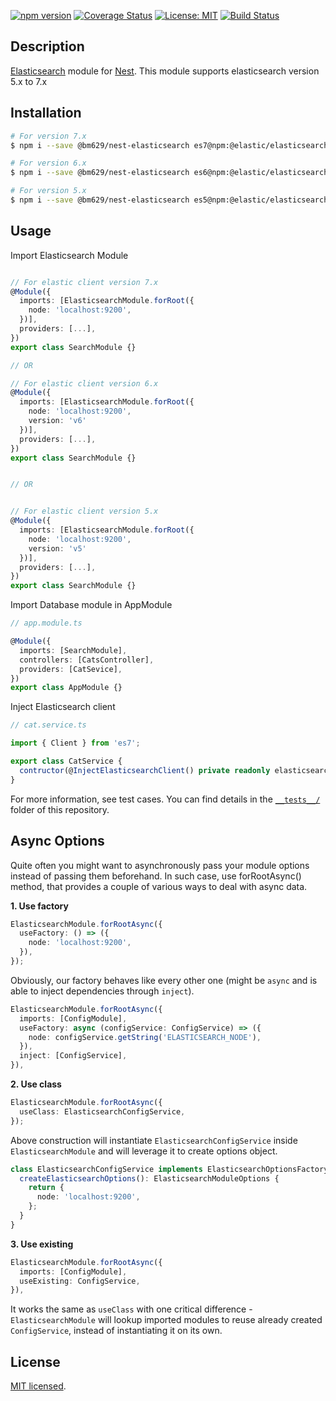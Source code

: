 [![npm version](https://badge.fury.io/js/%40bm629%2Fnest-elasticsearch.svg)](https://badge.fury.io/js/%40bm629%2Fnest-elasticsearch)
[![Coverage Status](https://coveralls.io/repos/github/bm629/nest-elasticsearch/badge.svg?branch=master)](https://coveralls.io/github/bm629/nest-elasticsearch?branch=master)
[![License: MIT](https://img.shields.io/badge/License-MIT-yellow.svg)](https://opensource.org/licenses/MIT)
[![Build Status](https://travis-ci.org/bm629/nest-elasticsearch.png?branch=master)](https://travis-ci.org/@bm629/nest-elasticsearch)

## Description

[Elasticsearch](https://github.com/elastic/elasticsearch) module for [Nest](https://github.com/nestjs/nest).
This module supports elasticsearch version 5.x to 7.x

## Installation

```bash
# For version 7.x
$ npm i --save @bm629/nest-elasticsearch es7@npm:@elastic/elasticsearch

# For version 6.x
$ npm i --save @bm629/nest-elasticsearch es6@npm:@elastic/elasticsearch@6

# For version 5.x
$ npm i --save @bm629/nest-elasticsearch es5@npm:@elastic/elasticsearch@5
```

## Usage

Import Elasticsearch Module

```typescript

// For elastic client version 7.x
@Module({
  imports: [ElasticsearchModule.forRoot({
    node: 'localhost:9200',
  })],
  providers: [...],
})
export class SearchModule {}

// OR

// For elastic client version 6.x
@Module({
  imports: [ElasticsearchModule.forRoot({
    node: 'localhost:9200',
    version: 'v6'
  })],
  providers: [...],
})
export class SearchModule {}


// OR


// For elastic client version 5.x
@Module({
  imports: [ElasticsearchModule.forRoot({
    node: 'localhost:9200',
    version: 'v5'
  })],
  providers: [...],
})
export class SearchModule {}

```

Import Database module in AppModule

```typescript
// app.module.ts

@Module({
  imports: [SearchModule],
  controllers: [CatsController],
  providers: [CatSevice],
})
export class AppModule {}
```

Inject Elasticsearch client

```typescript
// cat.service.ts

import { Client } from 'es7';

export class CatService {
  contructor(@InjectElasticsearchClient() private readonly elasticsearchClient: Client) {}
}
```

For more information, see test cases. You can find details in the [`__tests__/`](https://github.com/bm629/nest-elasticsearch/tree/master/__tests__) folder of this repository.

## Async Options

Quite often you might want to asynchronously pass your module options instead of passing them beforehand. In such case, use forRootAsync() method, that provides a couple of various ways to deal with async data.

**1. Use factory**

```typescript
ElasticsearchModule.forRootAsync({
  useFactory: () => ({
    node: 'localhost:9200',
  }),
});
```

Obviously, our factory behaves like every other one (might be `async` and is able to inject dependencies through `inject`).

```typescript
ElasticsearchModule.forRootAsync({
  imports: [ConfigModule],
  useFactory: async (configService: ConfigService) => ({
    node: configService.getString('ELASTICSEARCH_NODE'),
  }),
  inject: [ConfigService],
}),
```

**2. Use class**

```typescript
ElasticsearchModule.forRootAsync({
  useClass: ElasticsearchConfigService,
});
```

Above construction will instantiate `ElasticsearchConfigService` inside `ElasticsearchModule` and will leverage it to create options object.

```typescript
class ElasticsearchConfigService implements ElasticsearchOptionsFactory {
  createElasticsearchOptions(): ElasticsearchModuleOptions {
    return {
      node: 'localhost:9200',
    };
  }
}
```

**3. Use existing**

```typescript
ElasticsearchModule.forRootAsync({
  imports: [ConfigModule],
  useExisting: ConfigService,
}),
```

It works the same as `useClass` with one critical difference - `ElasticsearchModule` will lookup imported modules to reuse already created `ConfigService`, instead of instantiating it on its own.

## License

[MIT licensed](LICENSE).
